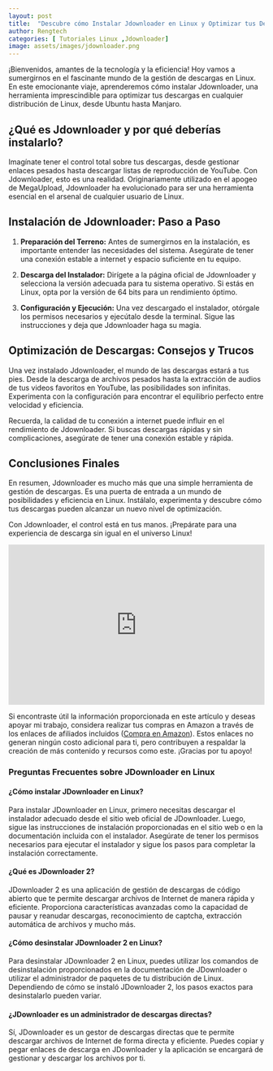 ```yaml
---
layout: post
title:  "Descubre cómo Instalar Jdownloader en Linux y Optimizar tus Descargas"
author: Rengtech
categories: [ Tutoriales Linux ,Jdownloader]
image: assets/images/jdownloader.png
---
```


¡Bienvenidos, amantes de la tecnología y la eficiencia! Hoy vamos a sumergirnos en el fascinante mundo de la gestión de descargas en Linux. En este emocionante viaje, aprenderemos cómo instalar Jdownloader, una herramienta imprescindible para optimizar tus descargas en cualquier distribución de Linux, desde Ubuntu hasta Manjaro.

## ¿Qué es Jdownloader y por qué deberías instalarlo?

Imagínate tener el control total sobre tus descargas, desde gestionar enlaces pesados hasta descargar listas de reproducción de YouTube. Con Jdownloader, esto es una realidad. Originariamente utilizado en el apogeo de MegaUpload, Jdownloader ha evolucionado para ser una herramienta esencial en el arsenal de cualquier usuario de Linux.

## Instalación de Jdownloader: Paso a Paso

1. **Preparación del Terreno:**
   Antes de sumergirnos en la instalación, es importante entender las necesidades del sistema. Asegúrate de tener una conexión estable a internet y espacio suficiente en tu equipo.

2. **Descarga del Instalador:**
   Dirígete a la página oficial de Jdownloader y selecciona la versión adecuada para tu sistema operativo. Si estás en Linux, opta por la versión de 64 bits para un rendimiento óptimo.

3. **Configuración y Ejecución:**
   Una vez descargado el instalador, otórgale los permisos necesarios y ejecútalo desde la terminal. Sigue las instrucciones y deja que Jdownloader haga su magia.

## Optimización de Descargas: Consejos y Trucos

Una vez instalado Jdownloader, el mundo de las descargas estará a tus pies. Desde la descarga de archivos pesados hasta la extracción de audios de tus videos favoritos en YouTube, las posibilidades son infinitas. Experimenta con la configuración para encontrar el equilibrio perfecto entre velocidad y eficiencia.

Recuerda, la calidad de tu conexión a internet puede influir en el rendimiento de Jdownloader. Si buscas descargas rápidas y sin complicaciones, asegúrate de tener una conexión estable y rápida.

## Conclusiones Finales

En resumen, Jdownloader es mucho más que una simple herramienta de gestión de descargas. Es una puerta de entrada a un mundo de posibilidades y eficiencia en Linux. Instálalo, experimenta y descubre cómo tus descargas pueden alcanzar un nuevo nivel de optimización.

Con Jdownloader, el control está en tus manos. ¡Prepárate para una experiencia de descarga sin igual en el universo Linux!


<iframe style="width:100%;" height="315" src="https://www.youtube.com/embed/U9E7qiPQ2RI?si=oZWfNHKDZiD0noES" frameborder="0" allowfullscreen></iframe>

Si encontraste útil la información proporcionada en este artículo y deseas apoyar mi trabajo, considera realizar tus compras en Amazon a través de los enlaces de afiliados incluidos (<a href="https://amzn.to/3Rknqjn" rel="nofollow">Compra en Amazon</a>). Estos enlaces no generan ningún costo adicional para ti, pero contribuyen a respaldar la creación de más contenido y recursos como este. ¡Gracias por tu apoyo!

### Preguntas Frecuentes sobre JDownloader en Linux

#### ¿Cómo instalar JDownloader en Linux?
Para instalar JDownloader en Linux, primero necesitas descargar el instalador adecuado desde el sitio web oficial de JDownloader. Luego, sigue las instrucciones de instalación proporcionadas en el sitio web o en la documentación incluida con el instalador. Asegúrate de tener los permisos necesarios para ejecutar el instalador y sigue los pasos para completar la instalación correctamente.

#### ¿Qué es JDownloader 2?
JDownloader 2 es una aplicación de gestión de descargas de código abierto que te permite descargar archivos de Internet de manera rápida y eficiente. Proporciona características avanzadas como la capacidad de pausar y reanudar descargas, reconocimiento de captcha, extracción automática de archivos y mucho más.

#### ¿Cómo desinstalar JDownloader 2 en Linux?
Para desinstalar JDownloader 2 en Linux, puedes utilizar los comandos de desinstalación proporcionados en la documentación de JDownloader o utilizar el administrador de paquetes de tu distribución de Linux. Dependiendo de cómo se instaló JDownloader 2, los pasos exactos para desinstalarlo pueden variar.

#### ¿JDownloader es un administrador de descargas directas?
Sí, JDownloader es un gestor de descargas directas que te permite descargar archivos de Internet de forma directa y eficiente. Puedes copiar y pegar enlaces de descarga en JDownloader y la aplicación se encargará de gestionar y descargar los archivos por ti.


